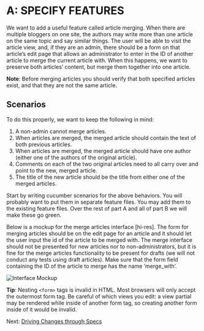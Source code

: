 A: SPECIFY FEATURES
===================

We want to add a useful feature called article merging.  When there are multiple bloggers on one site, the authors may write more than one article on the same topic and say similar things.  The user will be able to visit the article view, and, if they are an admin, there should be a form on that article’s edit page that allows an administrator to enter in the ID of another article to merge the current article with.  When this happens, we want to preserve both articles’ content, but merge them together into one article. 

**Note**: Before merging articles you should verify that both specified articles exist, and that they are not the same article.

Scenarios
---------

To do this properly, we want to keep the following in mind:
 
1. A non-admin cannot merge articles.
2. When articles are merged, the merged article should contain the text of both previous articles.
3. When articles are merged, the merged article should have one author (either one of the authors of the original article).  
4. Comments on each of the two original articles need to all carry over and point to the new, merged article.
5. The title of the new article should be the title from either one of the merged articles.

Start by writing cucumber scenarios for the above behaviors. You will probably want to put them in separate feature files. You may add them to the existing feature files. Over the rest of part A and all of part B we will make these go green. 

Below is a mockup for the merge articles interface [hi-res]. The form for merging articles should be on the edit page for an article and it should let the user input the id of the article to be merged with. The merge interface should not be presented for new articles nor to non-administrators, but it is fine for the merge articles functionality to be present for drafts (we will not conduct any tests using draft articles). Make sure that the form field containing the ID of the article to merge has the name ‘merge_with’.

![Interface Mockup](https://lh5.googleusercontent.com/-PoSe3XwQ2Z0l3ZhSogtWmuUyMny3SxDbfew2j6lwcPXcQ8qQMsq9lSKeu0wP_TuNwk0yU00AwbjlrAuOxLVmyu8tDPaDmB1IsGixF2FmKkxVSnksWQ)

**Tip**: Nesting `<form>` tags is invalid in HTML. Most browsers will only accept the outermost form tag. Be careful of which views you edit: a view partial may be rendered while inside of another form tag, so creating another form inside of it would be invalid.

Next: [Driving Changes through Specs](driving_changes_through_specs.md)
